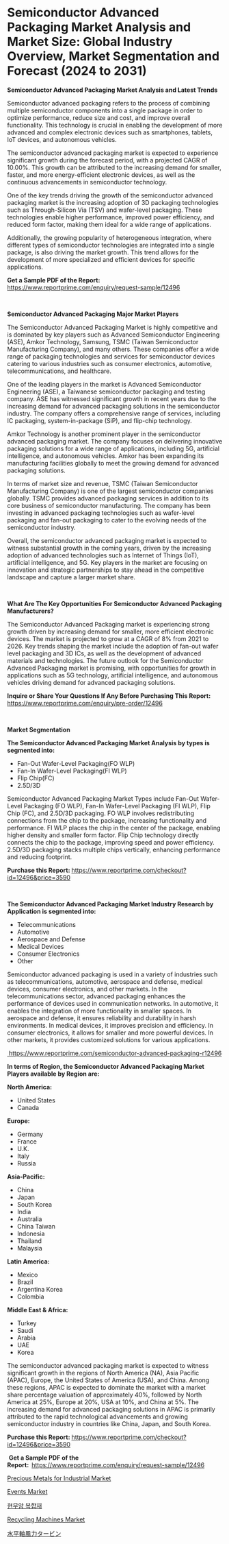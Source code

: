 <p><h1>Semiconductor Advanced Packaging Market Analysis and Market Size: Global Industry Overview, Market Segmentation and Forecast (2024 to 2031)</h1></p><p><strong>Semiconductor Advanced Packaging Market Analysis and Latest Trends</strong></p>
<p><p>Semiconductor advanced packaging refers to the process of combining multiple semiconductor components into a single package in order to optimize performance, reduce size and cost, and improve overall functionality. This technology is crucial in enabling the development of more advanced and complex electronic devices such as smartphones, tablets, IoT devices, and autonomous vehicles.</p><p>The semiconductor advanced packaging market is expected to experience significant growth during the forecast period, with a projected CAGR of 10.00%. This growth can be attributed to the increasing demand for smaller, faster, and more energy-efficient electronic devices, as well as the continuous advancements in semiconductor technology.</p><p>One of the key trends driving the growth of the semiconductor advanced packaging market is the increasing adoption of 3D packaging technologies such as Through-Silicon Via (TSV) and wafer-level packaging. These technologies enable higher performance, improved power efficiency, and reduced form factor, making them ideal for a wide range of applications.</p><p>Additionally, the growing popularity of heterogeneous integration, where different types of semiconductor technologies are integrated into a single package, is also driving the market growth. This trend allows for the development of more specialized and efficient devices for specific applications.</p></p>
<p><strong>Get a Sample PDF of the Report:&nbsp;</strong> <a href="https://www.reportprime.com/enquiry/request-sample/12496">https://www.reportprime.com/enquiry/request-sample/12496</a></p>
<p>&nbsp;</p>
<p><strong>Semiconductor Advanced Packaging Major Market Players</strong></p>
<p><p>The Semiconductor Advanced Packaging Market is highly competitive and is dominated by key players such as Advanced Semiconductor Engineering (ASE), Amkor Technology, Samsung, TSMC (Taiwan Semiconductor Manufacturing Company), and many others. These companies offer a wide range of packaging technologies and services for semiconductor devices catering to various industries such as consumer electronics, automotive, telecommunications, and healthcare.</p><p>One of the leading players in the market is Advanced Semiconductor Engineering (ASE), a Taiwanese semiconductor packaging and testing company. ASE has witnessed significant growth in recent years due to the increasing demand for advanced packaging solutions in the semiconductor industry. The company offers a comprehensive range of services, including IC packaging, system-in-package (SiP), and flip-chip technology.</p><p>Amkor Technology is another prominent player in the semiconductor advanced packaging market. The company focuses on delivering innovative packaging solutions for a wide range of applications, including 5G, artificial intelligence, and autonomous vehicles. Amkor has been expanding its manufacturing facilities globally to meet the growing demand for advanced packaging solutions.</p><p>In terms of market size and revenue, TSMC (Taiwan Semiconductor Manufacturing Company) is one of the largest semiconductor companies globally. TSMC provides advanced packaging services in addition to its core business of semiconductor manufacturing. The company has been investing in advanced packaging technologies such as wafer-level packaging and fan-out packaging to cater to the evolving needs of the semiconductor industry.</p><p>Overall, the semiconductor advanced packaging market is expected to witness substantial growth in the coming years, driven by the increasing adoption of advanced technologies such as Internet of Things (IoT), artificial intelligence, and 5G. Key players in the market are focusing on innovation and strategic partnerships to stay ahead in the competitive landscape and capture a larger market share.</p></p>
<p>&nbsp;</p>
<p><strong>What Are The Key Opportunities For Semiconductor Advanced Packaging Manufacturers?</strong></p>
<p><p>The Semiconductor Advanced Packaging market is experiencing strong growth driven by increasing demand for smaller, more efficient electronic devices. The market is projected to grow at a CAGR of 8% from 2021 to 2026. Key trends shaping the market include the adoption of fan-out wafer level packaging and 3D ICs, as well as the development of advanced materials and technologies. The future outlook for the Semiconductor Advanced Packaging market is promising, with opportunities for growth in applications such as 5G technology, artificial intelligence, and autonomous vehicles driving demand for advanced packaging solutions.</p></p>
<p><strong>Inquire or Share Your Questions If Any Before Purchasing This Report:</strong> <a href="https://www.reportprime.com/enquiry/pre-order/12496">https://www.reportprime.com/enquiry/pre-order/12496</a></p>
<p>&nbsp;</p>
<p><strong>Market Segmentation</strong></p>
<p><strong>The Semiconductor Advanced Packaging Market Analysis by types is segmented into:</strong></p>
<p><ul><li>Fan-Out Wafer-Level Packaging(FO WLP)</li><li>Fan-In Wafer-Level Packaging(FI WLP)</li><li>Flip Chip(FC)</li><li>2.5D/3D</li></ul></p>
<p><p>Semiconductor Advanced Packaging Market Types include Fan-Out Wafer-Level Packaging (FO WLP), Fan-In Wafer-Level Packaging (FI WLP), Flip Chip (FC), and 2.5D/3D packaging. FO WLP involves redistributing connections from the chip to the package, increasing functionality and performance. FI WLP places the chip in the center of the package, enabling higher density and smaller form factor. Flip Chip technology directly connects the chip to the package, improving speed and power efficiency. 2.5D/3D packaging stacks multiple chips vertically, enhancing performance and reducing footprint.</p></p>
<p><strong>Purchase this Report:&nbsp;</strong><a href="https://www.reportprime.com/checkout?id=12496&price=3590">https://www.reportprime.com/checkout?id=12496&price=3590</a></p>
<p>&nbsp;</p>
<p><strong>The Semiconductor Advanced Packaging Market Industry Research by Application is segmented into:</strong></p>
<p><ul><li>Telecommunications</li><li>Automotive</li><li>Aerospace and Defense</li><li>Medical Devices</li><li>Consumer Electronics</li><li>Other</li></ul></p>
<p><p>Semiconductor advanced packaging is used in a variety of industries such as telecommunications, automotive, aerospace and defense, medical devices, consumer electronics, and other markets. In the telecommunications sector, advanced packaging enhances the performance of devices used in communication networks. In automotive, it enables the integration of more functionality in smaller spaces. In aerospace and defense, it ensures reliability and durability in harsh environments. In medical devices, it improves precision and efficiency. In consumer electronics, it allows for smaller and more powerful devices. In other markets, it provides customized solutions for various applications.</p></p>
<p><a href="https://www.reportprime.com/semiconductor-advanced-packaging-r12496">&nbsp;https://www.reportprime.com/semiconductor-advanced-packaging-r12496</a></p>
<p><strong>In terms of Region, the Semiconductor Advanced Packaging Market Players available by Region are:</strong></p>
<p>
    <p> <strong> North America: </strong>
        <ul>
            <li>United States</li>
            <li>Canada</li>
        </ul>
        </p> 
    <p> <strong> Europe: </strong>
        <ul>
            <li>Germany</li>
            <li>France</li>
            <li>U.K.</li>
            <li>Italy</li>
            <li>Russia</li>
        </ul>
        </p> 
    <p> <strong> Asia-Pacific: </strong>
        <ul>
            <li>China</li>
            <li>Japan</li>
            <li>South Korea</li>
            <li>India</li>
            <li>Australia</li>
            <li>China Taiwan</li>
            <li>Indonesia</li>
            <li>Thailand</li>
            <li>Malaysia</li>
        </ul>
        </p> 
    <p> <strong> Latin America: </strong>
        <ul>
            <li>Mexico</li>
            <li>Brazil</li>
            <li>Argentina Korea</li>
            <li>Colombia</li>
        </ul>
        </p> 
    <p> <strong> Middle East & Africa: </strong>
        <ul>
            <li>Turkey</li>
            <li>Saudi</li>
            <li>Arabia</li>
            <li>UAE</li>
            <li>Korea</li>
        </ul>
    </p>
    </p>
<p><p>The semiconductor advanced packaging market is expected to witness significant growth in the regions of North America (NA), Asia Pacific (APAC), Europe, the United States of America (USA), and China. Among these regions, APAC is expected to dominate the market with a market share percentage valuation of approximately 40%, followed by North America at 25%, Europe at 20%, USA at 10%, and China at 5%. The increasing demand for advanced packaging solutions in APAC is primarily attributed to the rapid technological advancements and growing semiconductor industry in countries like China, Japan, and South Korea.</p></p>
<p><strong>Purchase this Report: </strong><a href="https://www.reportprime.com/checkout?id=12496&price=3590">https://www.reportprime.com/checkout?id=12496&price=3590</a></p>
<p>&nbsp;<strong>Get a Sample PDF of the Report:&nbsp;&nbsp;</strong><a href="https://www.reportprime.com/enquiry/request-sample/12496">https://www.reportprime.com/enquiry/request-sample/12496</a></p>
<p><strong></strong></p>
<p><p><a href="https://medium.com/@lavernacole31/precious-metals-for-industrial-market-research-report-market-forecast-and-growth-prospects-with-a-116851468cf4">Precious Metals for Industrial Market</a></p><p><a href="https://www.linkedin.com/pulse/in-depth-analysis-global-events-market-scope-its-rapid-yla8e">Events Market</a></p><p><a href="https://medium.com/@boydsmitham90/%EC%95%94%EC%84%9D-%EB%B3%B5%ED%95%A9%EC%B2%B4-%EC%82%B0%EC%97%85%EC%97%90-%EB%8C%80%ED%95%9C-%ED%86%B5%EC%B0%B0-2031%EB%85%84%EA%B9%8C%EC%A7%80%EC%9D%98-%EC%8B%9C%EC%9E%A5-%EA%B8%88%EC%9C%B5-%EC%83%81%ED%83%9C-%EC%8B%9C%EC%9E%A5-%EA%B7%9C%EB%AA%A8-%EB%B0%8F-%EC%88%98%EC%9D%B5-%EB%B6%84%EC%84%9D-bb2ddb5f89a6">현무암 복합재</a></p><p><a href="https://medium.com/@lavernacole31/recycling-machines-industry-analysis-report-its-market-size-growing-with-a-cagr-of-12-7-16f62629e824">Recycling Machines Market</a></p><p><a href="https://medium.com/@alfredodance/%E6%AC%A1%E3%81%AE%E6%96%87%E3%82%92%E6%97%A5%E6%9C%AC%E8%AA%9E%E3%81%AB%E7%BF%BB%E8%A8%B3%E3%81%99%E3%82%8B%E3%81%A8-%E6%AC%A1%E3%81%AE%E3%82%88%E3%81%86%E3%81%AB%E3%81%AA%E3%82%8A%E3%81%BE%E3%81%99-%E5%9C%B0%E5%9F%9F%E5%88%A5-%E7%AB%B6%E4%BA%89%E6%88%A6%E7%95%A5%E4%BA%88%E6%B8%AC%E3%82%92%E5%90%AB%E3%82%80-%E6%9C%9F%E9%96%93%E3%81%AF2024%E5%B9%B4%E3%81%8B%E3%82%892031%E5%B9%B4%E3%81%BE%E3%81%A7%E3%81%AE%E5%B8%82%E5%A0%B4%E8%A6%8F%E6%A8%A1%E3%81%8A%E3%82%88%E3%81%B3%E5%B8%82%E5%A0%B4%E3%83%88%E3%83%AC%E3%83%B3%E3%83%89%E5%88%86%E6%9E%90-by-regional-outlook-a9997e263d63">水平軸風力タービン</a></p></p>